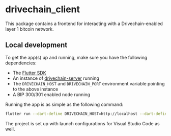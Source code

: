 # drivechain_client

This package contains a frontend for interacting with a Drivechain-enabled layer 1 bitcoin network.

## Local development

To get the app(s) up and running, make sure you have the following dependencies:

* The [Flutter SDK](https://flutter.dev)
* An instance of [drivechain-server](../../drivechain-server) running
* The `DRIVECHAIN_HOST` and `DRIVECHAIN_PORT` environment variable pointing to the above instance
* A BIP 300/301 enabled node running

Running the app is as simple as the following command:

```bash
flutter run --dart-define DRIVECHAIN_HOST=http://localhost --dart-define DRIVECHAIN_PORT=8080
```

The project is set up with launch configurations for Visual Studio Code as well.